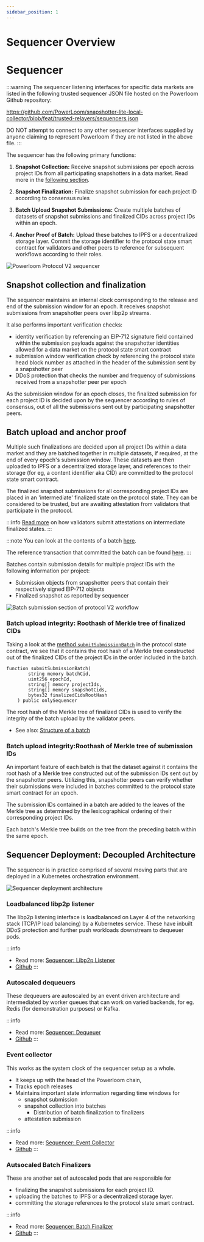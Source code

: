 ```yaml
---
sidebar_position: 1
---
```

# Sequencer Overview

# Sequencer

:::warning
The sequencer listening interfaces for specific data markets are listed in the following trusted sequencer JSON file hosted on the Powerloom Github repository:

https://github.com/PowerLoom/snapshotter-lite-local-collector/blob/feat/trusted-relayers/sequencers.json

DO NOT attempt to connect to any other sequencer interfaces supplied by anyone claiming to represent Powerloom if they are not listed in the above file.
:::


The sequencer has the following primary functions:

1. **Snapshot Collection:** Receive snapshot submissions per epoch across project IDs from all participating snapshotters in a data market. Read more in the [following section](#snapshot-collection-and-finalization).
   
2. **Snapshot Finalization:** Finalize snapshot submission for each project ID according to consensus rules
   
3. **Batch Upload Snapshot Submissions:** Create multiple batches of datasets of snapshot submissions and finalized CIDs across project IDs within an epoch.
   
4. **Anchor Proof of Batch:** Upload these batches to IPFS or a decentralized storage layer. Commit the storage identifier to the protocol state smart contract for validators and other peers to reference for subsequent workflows according to their roles.

![Powerloom Protocol V2 sequencer](/images/Sequencer.png)

## Snapshot collection and finalization

The sequencer maintains an internal clock corresponding to the release and end of the submission window for an epoch. It receives snapshot submissions from snapshotter peers over libp2p streams.

It also performs important verification checks:

* identity verification by referencing an EIP-712 signature field contained within the submission payloads against the snapshotter identities allowed for a data market on the protocol state smart contract
* submission window verification check by referencing the protocol state head block number as attached in the header of the submission sent by a snapshotter peer
* DDoS protection that checks the number and frequency of submissions received from a snapshotter peer per epoch

As the submission window for an epoch closes, the finalized submission for each project ID is decided upon by the sequencer according to rules of consensus, out of all the submissions sent out by participating snapshotter peers.

## Batch upload and anchor proof

Multiple such finalizations are decided upon all project IDs within a data market and they are batched together in multiple datasets, if required, at the end of every epoch's submission window. These datasets are then uploaded to IPFS or a decentralized storage layer, and references to their storage (for eg, a content identifier aka CID) are committed to the protocol state smart contract.

The finalized snapshot submissions for all corresponding project IDs are placed in an 'intermediate' finalized state on the protocol state. They can be considered to be trusted, but are awaiting attestation from validators that participate in the protocol.

:::info
[Read more](/Protocol/Protocol_v2/validator.md#batch-validation-attestation-and-finalization) on how validators submit attestations on intermediate finalized states.
:::


:::note
You can look at the contents of a batch [here](/files/QmdFHpLZT4dgdFKYyd1yGM62chhJjYpZCtX.json).

The reference transaction that committed the batch can be found [here](https://explorer-prost1m.powerloom.io/tx/0xc21446377239167bdc4df4aced2e3addf3bdfd6cfd3d5f2e9418648e964c5b70).
:::

Batches contain submission details for multiple project IDs with the following information per project:

* Submission objects from snapshotter peers that contain their respectively signed EIP-712 objects
* Finalized snapshot as reported by sequencer 

![Batch submission section of protocol V2 workflow](/images/protov2-submission-batching.png)


### Batch upload integrity: Roothash of Merkle tree of finalized CIDs

Taking a look at the [method `submitSubmissionBatch`](/Protocol/Specifications/state-v2.md#snapshot-submission-in-batches-by-sequencer) in the protocol state contract, we see that it contains the root hash of a Merkle tree constructed out of the finalized CIDs of the project IDs in the order included in the batch.

```solidity
function submitSubmissionBatch(
        string memory batchCid,
        uint256 epochId,
        string[] memory projectIds,
        string[] memory snapshotCids,
        bytes32 finalizedCidsRootHash
    ) public onlySequencer
```

The root hash of the Merkle tree of finalized CIDs is used to verify the integrity of the batch upload by the validator peers.

* See also: [Structure of a batch](/files/QmdFHpLZT4dgdFKYyd1yGM62chhJjYpZCtX.json)
### Batch upload integrity:Roothash of Merkle tree of submission IDs

An important feature of each batch is that the dataset against it contains the root hash of a Merkle tree constructed out of the submission IDs sent out by the snapshotter peers. Utilizing this, snapshotter peers can verify whether their submissions were included in batches committed to the protocol state smart contract for an epoch.

The submission IDs contained in a batch are added to the leaves of the Merkle tree as determined by the lexicographical ordering of their corresponding project IDs. 

Each batch's Merkle tree builds on the tree from the preceding batch within the same epoch.

## Sequencer Deployment: Decoupled Architecture

The sequencer is in practice comprised of several moving parts that are deployed in a Kubernetes orchestration environment.

![Sequencer deployment architecture](/images/Sequencer_autoscaled_decoupled.png)

### Loadbalanced libp2p listener

The libp2p listening interface is loadbalanced on Layer 4 of the networking stack (TCP/IP load balancing) by a Kubernetes service. These have inbuilt DDoS protection and further push workloads downstream to dequeuer pods.

:::info
* Read more: [Sequencer: Libp2p Listener](/Protocol/Protocol_v2/Sequencer/Listener.md)
* [Github](https://github.com/PowerLoom/libp2p-submission-sequencer-listener)
:::

### Autoscaled dequeuers

These dequeuers are autoscaled by an event driven architecture and intermediated by worker queues that can work on varied backends, for eg. Redis (for demonstration purposes) or Kafka.

:::info
* Read more: [Sequencer: Dequeuer](/Protocol/Protocol_v2/Sequencer/Dequeuer.md)
* [Github](https://github.com/PowerLoom/sequencer-dequeuer)
:::

### Event collector

This works as the system clock of the sequencer setup as a whole. 

* It keeps up with the head of the Powerloom chain, 
* Tracks epoch releases
* Maintains important state information regarding time windows for 
  * snapshot submission
  * snapshot collection into batches
    * Distribution of batch finalization to finalizers
  * attestation submission

:::info
* Read more: [Sequencer: Event Collector](/Protocol/Protocol_v2/Sequencer/EventCollector.md)
* [Github](https://github.com/PowerLoom/submission-sequencer-event-collector/)
:::

### Autsocaled Batch Finalizers

These are another set of autoscaled pods that are responsible for 
* finalizing the snapshot submissions for each project ID.
* uploading the batches to IPFS or a decentralized storage layer.
* committing the storage references to the protocol state smart contract.

:::info
* Read more: [Sequencer: Batch Finalizer](/Protocol/Protocol_v2/Sequencer/Finalizer.md)
* [Github](https://github.com/PowerLoom/submission-sequencer-batch-finalizer/)
:::
